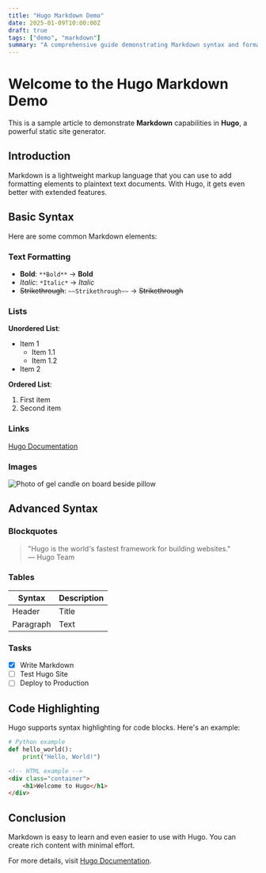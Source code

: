 ```yaml
---
title: "Hugo Markdown Demo"
date: 2025-01-09T10:00:00Z
draft: true
tags: ["demo", "markdown"]
summary: "A comprehensive guide demonstrating Markdown syntax and formatting capabilities in Hugo, including basic and advanced features like text formatting, lists, code highlighting, and more."
---
```


# Welcome to the Hugo Markdown Demo

This is a sample article to demonstrate **Markdown** capabilities in **Hugo**, a powerful static site generator.

## Introduction

Markdown is a lightweight markup language that you can use to add formatting elements to plaintext text documents. With Hugo, it gets even better with extended features.

## Basic Syntax

Here are some common Markdown elements:

### Text Formatting

- **Bold**: `**Bold**` → **Bold**
- *Italic*: `*Italic*` → *Italic*
- ~~Strikethrough~~: `~~Strikethrough~~` → ~~Strikethrough~~

### Lists

**Unordered List**:
  - Item 1
    - Item 1.1
    - Item 1.2
  - Item 2

**Ordered List**:
  1. First item
  2. Second item

### Links

[Hugo Documentation](https://gohugo.io)

### Images

![Photo of gel candle on board beside pillow](https://images.unsplash.com/photo-1483095348487-53dbf97d8d5b?q=80&w=2670&auto=format&fit=crop&ixlib=rb-4.0.3&ixid=M3wxMjA3fDB8MHxwaG90by1wYWdlfHx8fGVufDB8fHx8fA%3D%3D)

## Advanced Syntax

### Blockquotes

> "Hugo is the world's fastest framework for building websites."  
> — Hugo Team

### Tables

| Syntax      | Description |
|-------------|-------------|
| Header      | Title       |
| Paragraph   | Text        |

### Tasks

- [x] Write Markdown
- [ ] Test Hugo Site
- [ ] Deploy to Production

## Code Highlighting

Hugo supports syntax highlighting for code blocks. Here's an example:

```python
# Python example
def hello_world():
    print("Hello, World!")
```

```html
<!-- HTML example -->
<div class="container">
    <h1>Welcome to Hugo</h1>
</div>
```

## Conclusion

Markdown is easy to learn and even easier to use with Hugo. You can create rich content with minimal effort.

For more details, visit [Hugo Documentation](https://gohugo.io).